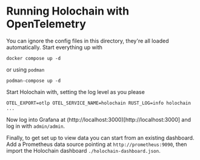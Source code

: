 # Running Holochain with OpenTelemetry



You can ignore the config files in this directory, they're all loaded automatically. Start everything up with

```shell
docker compose up -d
```

or using `podman`

```
podman-compose up -d
```

Start Holochain with, setting the log level as you please

```shell
OTEL_EXPORT=otlp OTEL_SERVICE_NAME=holochain RUST_LOG=info holochain ...
```

Now log into Grafana at (http://localhost:3000)[http://localhost:3000] and log in with `admin/admin`.

Finally, to get set up to view data you can start from an existing dashboard. Add a Prometheus data source pointing at 
`http://prometheus:9090`, then import the Holochain dashboard `./holochain-dashboard.json`.
